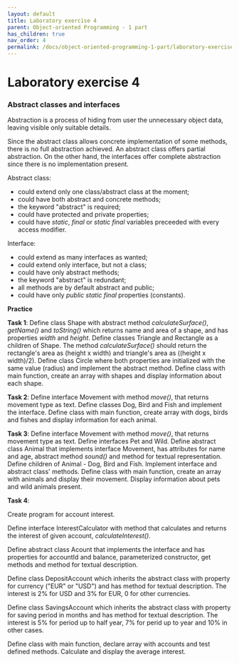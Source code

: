 ```yaml
---
layout: default
title: Laboratory exercise 4
parent: Object-oriented Programming - 1 part
has_children: true
nav_order: 4
permalink: /docs/object-oriented-programming-1-part/laboratory-exercise-4
---
```


# Laboratory exercise 4


### Abstract classes and interfaces

Abstraction is a process of hiding from user the unnecessary object data, leaving visible only suitable details.

Since the abstract class allows concrete implementation of some methods, there is no full abstraction achieved. An abstract class offers partial abstraction.
On the other hand, the interfaces offer complete abstraction since there is no implementation present.

Abstract class:

- could extend only one class/abstract class at the moment;
- could have both abstract and concrete methods;
- the keyword "abstract" is required;
- could have protected and private properties;
- could have *static*, *final* or *static final* variables preceeded with every access modifier.

Interface:

- could extend as many interfaces as wanted;
- could extend only interface, but not a class;
- could have only abstract methods;
- the keyword "abstract" is redundant;
- all methods are by default abstract and public;
- could have only *public static final* properties (constants).


**Practice**

**Task 1**: Define class Shape with abstract method *calculateSurface()*, *getName()* and *toString()* which returns name and area of a shape, and has properties *width* and *height*. Define classes Triangle and Rectangle as a children of Shape. The method *calculateSurface()* should return the rectangle's area as (height x width) and triangle's area as ((height x width)/2). Define class Circle where both properties are initialized with the same value (radius) and implement the abstract method. Define class with main function, create an array with shapes and display information about each shape.

**Task 2**: Define interface Movement with method *move()*, that returns movement type as text. Define classes Dog, Bird and Fish and implement the interface. Define class with main function, create array with dogs, birds and fishes and display information for each animal.

**Task 3**: 
Define interface Movement with method *move()*, that returns movement type as text.
Define interfaces Pet and Wild.
Define abstract class Animal that implements interface Movement, has attributes for name and age, abstract method *sound()* and method for textual representation.
Define children of Animal - Dog, Bird and Fish. Implement interface and abstract class' methods.
Define class with main function, create an array with animals and display their movement. Display information about pets and wild animals present.

**Task 4**:

Create program for account interest.

Define interface InterestCalculator with method that calculates and returns the interest of given account, *calculateInterest()*.

Define abstract class Acount that implements the interface and has properties for accountId and balance, parameterized constructor, get methods and method for textual description.

Define class DepositAccount which inherits the abstract class with property for currency ("EUR" or "USD") and has method for textual description. The interest is 2% for USD and 3% for EUR, 0 for other currencies.

Define class SavingsAccount which inherits the abstract class with property for saving period in months and has method for textual description. The interest is 5% for period up to half year, 7% for perid up to year and 10% in other cases.

Define class with main function, declare array with accounts and test defined methods. Calculate and display the average interest.
